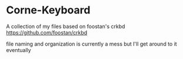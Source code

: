 # Corne-Keyboard
A collection of my files based on foostan's crkbd https://github.com/foostan/crkbd

file naming and organization is currently a mess but I'll get around to it eventually

